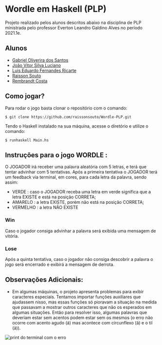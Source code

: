 # Wordle em Haskell (PLP)

Projeto realizado pelos alunos descritos abaixo na disciplina de PLP ministrada pelo professor Everton Leandro Galdino Alves no período 2021.1e.

## Alunos

- [Gabriel Oliverira dos Santos](https://github.com/Gabriel-S1)
- [João Vitor Silva Luciano](https://github.com/joaovitorsl)
- [Luis Eduardo Fernandes Ricarte](https://github.com/luisricarte)
- [Raisson Souto](https://github.com/raissonsouto)
- [Rembrandt Costa](https://github.com/rembrandtcosta)

## Como jogar?

Para rodar o jogo basta clonar o repositório com o comando: 
```
$ git clone https://github.com/raissonsouto/Wordle-PLP.git
```
Tendo o Haskell instalado na sua máquina, acesse o diretório e utilize o comando: 
```
$ runhaskell Main.hs
```

## Instruções para o jogo WORDLE :

O JOGADOR irá receber uma palavra aleatória com 5 letras, e terá que tentar advinhar com 5 tentativas.
Após a primeira tentativa o JOGADOR terá um feedback via terminal, em cores, para cada letra da palavra, sendo assim:

+ VERDE : caso o JOGADOR receba uma letra em verde significa que a letra EXISTE e está na posição CORRETA;
+ AMARELO : a letra EXISTE, porém não está na posição CORRETA;
+ VERMELHO : a letra NÃO EXISTE

### Win
Caso o jogador consiga advinhar a palavra será exibida uma mensagem de vitória.
### Lose
Após a quinta tentativa, caso o jogador não consiga descobrir a palavra o jogo será encerrado e exibirá a mensagem de derrota.


## Observações Adicionais:

+ Em algumas máquinas, o projeto apresenta problemas para exibir caracteres especiais. Tentamos importar funções auxiliares que ajudassem nisso, mas essas funções só pioravam a situação na medida que passavam a mostrar outros caracteres que não os esperados em algumas situações. Então para resolver isso, algumas palavras que deveriam estar sem acentos podem estar sem os mesmos (o erro não ocorre com acento agudo (á) mas acontece com circunflexo (â) e o til (ã)).

<img src="https://github.com/raissonsouto/Wordle-PLP/blob/main/erro-caracteres-especiais.png" alt="print do terminal com o erro"/>

